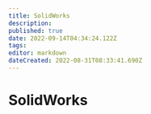 ```yaml
---
title: SolidWorks
description: 
published: true
date: 2022-09-14T04:34:24.122Z
tags: 
editor: markdown
dateCreated: 2022-08-31T08:33:41.690Z
---
```


# SolidWorks

